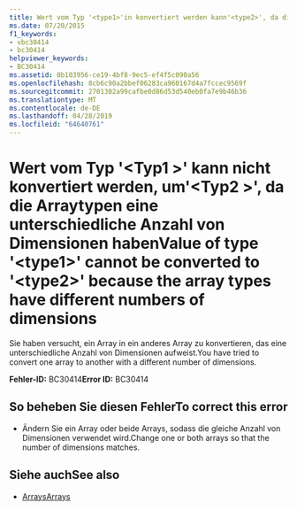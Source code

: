 ```yaml
---
title: Wert vom Typ '<type1>'in konvertiert werden kann'<type2>', da die Arraytypen eine unterschiedliche Anzahl von Dimensionen haben
ms.date: 07/20/2015
f1_keywords:
- vbc30414
- bc30414
helpviewer_keywords:
- BC30414
ms.assetid: 0b103956-ce19-4bf8-9ec5-ef4f5c090a56
ms.openlocfilehash: 8cb6c90a2bbef06283ca960167d4a7fccec9569f
ms.sourcegitcommit: 2701302a99cafbe0d86d53d540eb0fa7e9b46b36
ms.translationtype: MT
ms.contentlocale: de-DE
ms.lasthandoff: 04/28/2019
ms.locfileid: "64640761"
---
```

# <a name="value-of-type-type1-cannot-be-converted-to-type2-because-the-array-types-have-different-numbers-of-dimensions"></a><span data-ttu-id="c9479-102">Wert vom Typ '\<Typ1 >' kann nicht konvertiert werden, um'\<Typ2 >', da die Arraytypen eine unterschiedliche Anzahl von Dimensionen haben</span><span class="sxs-lookup"><span data-stu-id="c9479-102">Value of type '\<type1>' cannot be converted to '\<type2>' because the array types have different numbers of dimensions</span></span>
<span data-ttu-id="c9479-103">Sie haben versucht, ein Array in ein anderes Array zu konvertieren, das eine unterschiedliche Anzahl von Dimensionen aufweist.</span><span class="sxs-lookup"><span data-stu-id="c9479-103">You have tried to convert one array to another with a different number of dimensions.</span></span>  
  
 <span data-ttu-id="c9479-104">**Fehler-ID:** BC30414</span><span class="sxs-lookup"><span data-stu-id="c9479-104">**Error ID:** BC30414</span></span>  
  
## <a name="to-correct-this-error"></a><span data-ttu-id="c9479-105">So beheben Sie diesen Fehler</span><span class="sxs-lookup"><span data-stu-id="c9479-105">To correct this error</span></span>  
  
- <span data-ttu-id="c9479-106">Ändern Sie ein Array oder beide Arrays, sodass die gleiche Anzahl von Dimensionen verwendet wird.</span><span class="sxs-lookup"><span data-stu-id="c9479-106">Change one or both arrays so that the number of dimensions matches.</span></span>  
  
## <a name="see-also"></a><span data-ttu-id="c9479-107">Siehe auch</span><span class="sxs-lookup"><span data-stu-id="c9479-107">See also</span></span>

- [<span data-ttu-id="c9479-108">Arrays</span><span class="sxs-lookup"><span data-stu-id="c9479-108">Arrays</span></span>](../../visual-basic/programming-guide/language-features/arrays/index.md)
